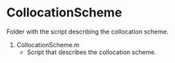 CollocationScheme
=================

Folder with the script describing the collocation scheme.

1. CollocationScheme.m
    - Script that describes the collocation scheme.
    